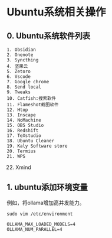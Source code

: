 # Ubuntu系统相关操作

## 0. Ubuntu系统软件列表
	1. Obsidian
	2. Onenote
	3. Syncthing
	4. 坚果云
	5. Zetoro
	6. Vscode
	7. Google chrome
	8. Send local
	9. Tweaks
	10. Catfish:搜索软件
	11. Flameshot截图软件
	12. Htop
	13. Inscape
	14. NoMachine
	15. OBS Studio
	16. Redshift
	17. TeXstudio
	18. Ubuntu Cleaner
	19. Kaly Software store
	20. Termius
	21. WPS
  22. Xmind

## 1. ubuntu添加环境变量
例如，将ollama增加高并发能力。
```shell
sudo vim /etc/environment

OLLAMA_MAX_LOADED_MODELS=4
OLLAMA_NUM_PARALLEL=4
```

